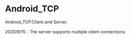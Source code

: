 # Android_TCP
Android_TCP:Client and Server.

2020/9/15：The server supports multiple client connections.
